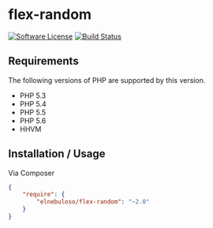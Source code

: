 # flex-random

[![Software License](https://img.shields.io/packagist/l/elnebuloso/flex-random.svg?style=flat-square)](LICENSE)
[![Build Status](https://img.shields.io/travis/elnebuloso/flex-random/master.svg?style=flat-square)](https://travis-ci.org/elnebuloso/flex-random)

## Requirements

The following versions of PHP are supported by this version.

* PHP 5.3
* PHP 5.4
* PHP 5.5
* PHP 5.6
* HHVM

## Installation / Usage

Via Composer

``` json
{
    "require": {
        "elnebuloso/flex-random": "~2.0"
    }
}
```